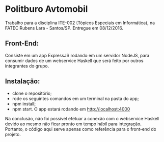 # Politburo Avtomobil
Trabalho para a disciplina ITE-002 (Tópicos Especiais em Informática), na FATEC Rubens Lara - Santos/SP. 
Entregue em 08/12/2016.

## Front-End:
Consiste em um app ExpressJS rodando em um servidor NodeJS, para consumir dados de um webservice Haskell que será feito
por outros integrantes do grupo.
## Instalação:
- clone o repositório;
- rode os seguintes comandos em um terminal na pasta do app;
 - npm install;
 - npm start.
O app estará rodando em <http://localhost:4000>

Na conclusão, não foi possível efetuar a conexão com o webservice Haskell devido ao mesmo não ficar pronto em tempo hábil
para integração. Portanto, o código aqui serve apenas como referência para o front-end do projeto.
